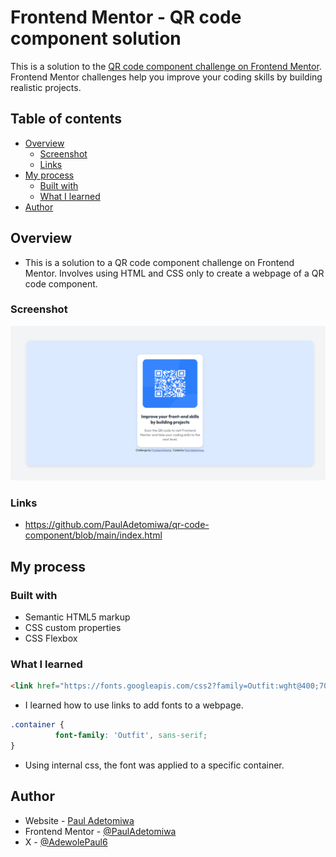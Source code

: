 # Frontend Mentor - QR code component solution

This is a solution to the [QR code component challenge on Frontend Mentor](https://www.frontendmentor.io/challenges/qr-code-component-iux_sIO_H). Frontend Mentor challenges help you improve your coding skills by building realistic projects. 

## Table of contents

- [Overview](#overview)
  - [Screenshot](#screenshot)
  - [Links](#links)
- [My process](#my-process)
  - [Built with](#built-with)
  - [What I learned](#what-i-learned)
- [Author](#author)


## Overview

- This is a solution to a QR code component challenge on Frontend Mentor. Involves using HTML and CSS only to create a webpage of a QR code component. 

### Screenshot

![](qr-solution.png)

### Links

- https://github.com/PaulAdetomiwa/qr-code-component/blob/main/index.html

## My process

### Built with

- Semantic HTML5 markup
- CSS custom properties
- CSS Flexbox

### What I learned

```html
<link href="https://fonts.googleapis.com/css2?family=Outfit:wght@400;700&display=swap" rel="stylesheet">
```
- I learned how to use links to add fonts to a webpage.

```css
.container {
          font-family: 'Outfit', sans-serif;
}
```
- Using internal css, the font was applied to a specific container.

## Author

- Website - [Paul Adetomiwa](https://github.com/PaulAdetomiwa)
- Frontend Mentor - [@PaulAdetomiwa](https://www.frontendmentor.io/profile/PaulAdetomiwa)
- X - [@AdewolePaul6](https://www.x.com/AdewolePaul6)